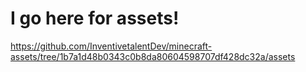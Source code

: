 # I go here for assets!
https://github.com/InventivetalentDev/minecraft-assets/tree/1b7a1d48b0343c0b8da80604598707df428dc32a/assets
